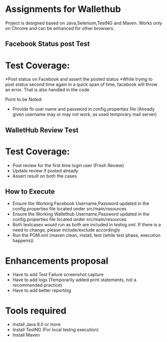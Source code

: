 # Assignments for Wallethub 

Project is designed based on Java,Selenium,TestNG and Maven. Works only on Chrome and can be enhanced for other browsers.

## Facebook Status post Test

# Test Coverage: 

*Post status on Facebook and assert the posted status
*While trying to post status second time again in a quick span of time, facebook will throw an error. That is also handled in the code


Point to be Noted:

* Provide fb user name and password in config.properties file (Already given username may or may not work, as used temporary mail server)


## WalletHub Review Test

# Test Coverage: 

* Post review for the first time login user (Fresh Review)
* Update review if posted already
* Assert result on both the cases


## How to Execute

* Ensure the Working Facebook Username,Password updated in the config.properties file located under src/main/resources
* Ensure the Working Wallethub Username,Password updated in the config.properties file located under src/main/resources
* Both testcases would run as both are included in testng.xml. If there is a need to change, please include/exclude accordingly
* Run the POM.xml (maven clean, install, test (while test phase, execution happens))

# Enhancements proposal

* Have to add Test Failure screenshot capture
* Have to add logs (Temporarily added print statements, not a recommended practice)
* Have to add better reporting

# Tools required

* Install Java 8.0 or more
* Install TestNG (For local testng execution)
* Install Maven





